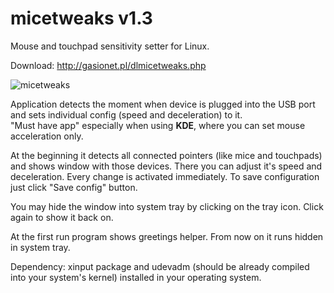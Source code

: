 # micetweaks v1.3
Mouse and touchpad sensitivity setter for Linux.

Download: http://gasionet.pl/dlmicetweaks.php

![micetweaks](http://i.imgur.com/cHjLgPP.png)

Application detects the moment when device is plugged into the USB port and sets individual config (speed and deceleration) to it.  
"Must have app" especially when using <B>KDE</B>, where you can set mouse acceleration only.  

At the beginning it detects all connected pointers (like mice and touchpads) and shows window with those devices. There you can adjust it's speed and deceleration.
Every change is activated immediately. To save configuration just click "Save config" button.

You may hide the window into system tray by clicking on the tray icon. Click again to show it back on.

At the first run program shows greetings helper. From now on it runs hidden in system tray.

Dependency: xinput package and udevadm (should be already compiled into your system's kernel) installed in your 
operating system.